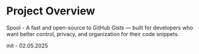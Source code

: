 # Project Overview
Spool - A fast and open-source to GitHub Gists — built for developers who want better control, privacy, and organization for their code snippets.

init - 02.05.2025
